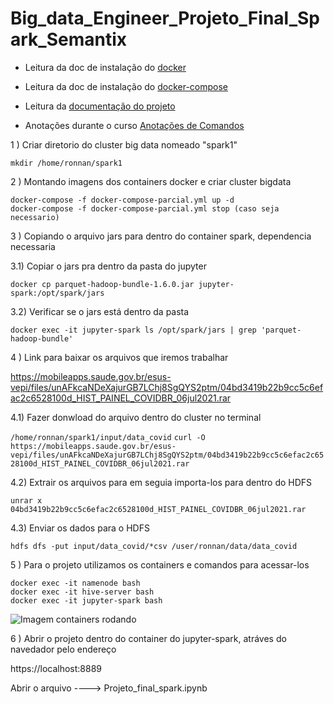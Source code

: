# Big_data_Engineer_Projeto_Final_Spark_Semantix

* Leitura da doc de instalação do [docker](https://docs.docker.com/engine/install/ubuntu/)

* Leitura da doc de instalação do [docker-compose](https://docs.docker.com/compose/install/)

* Leitura da [documentação do projeto](https://github.com/ronnanlimao/Big_data_Engineer_Projeto_Final_Spark_Semantix/blob/main/documentacao_projeto/projeto_final_spark.pdf)

* Anotações durante o curso [Anotações de Comandos](https://github.com/ronnanlimao/Big_data_Engineer_Projeto_Final_Spark_Semantix/blob/main/anotacoes_comandos/Comandos_BIGDATA_anotacoes.txt)

1 ) Criar diretorio do cluster big data nomeado "spark1"

``` mkdir /home/ronnan/spark1 ```

2 ) Montando imagens dos containers docker e criar cluster bigdata
``` 
docker-compose -f docker-compose-parcial.yml up -d
docker-compose -f docker-compose-parcial.yml stop (caso seja necessario)
```

3 ) Copiando o arquivo jars para dentro do container spark, dependencia necessaria

3.1) Copiar o jars pra dentro da pasta do jupyter

``` docker cp parquet-hadoop-bundle-1.6.0.jar jupyter-spark:/opt/spark/jars ```

3.2) Verificar se o jars está dentro da pasta

``` docker exec -it jupyter-spark ls /opt/spark/jars | grep 'parquet-hadoop-bundle' ```

4 ) Link para baixar os arquivos que iremos trabalhar

https://mobileapps.saude.gov.br/esus-vepi/files/unAFkcaNDeXajurGB7LChj8SgQYS2ptm/04bd3419b22b9cc5c6efac2c6528100d_HIST_PAINEL_COVIDBR_06jul2021.rar

4.1) Fazer donwload do arquivo dentro do cluster no terminal

``` /home/ronnan/spark1/input/data_covid ```
``` curl -O https://mobileapps.saude.gov.br/esus-vepi/files/unAFkcaNDeXajurGB7LChj8SgQYS2ptm/04bd3419b22b9cc5c6efac2c6528100d_HIST_PAINEL_COVIDBR_06jul2021.rar ```

4.2) Extrair os arquivos para em seguia importa-los para dentro do HDFS

``` unrar x 04bd3419b22b9cc5c6efac2c6528100d_HIST_PAINEL_COVIDBR_06jul2021.rar ```

4.3) Enviar os dados para o HDFS

``` hdfs dfs -put input/data_covid/*csv /user/ronnan/data/data_covid ```

5 ) Para o projeto utilizamos os containers e comandos para acessar-los
```
docker exec -it namenode bash
docker exec -it hive-server bash
docker exec -it jupyter-spark bash
```
![Imagem containers rodando](https://github.com/ronnanlimao/Big_data_Engineer_Projeto_Final_Spark_Semantix/blob/main/containers_rodando.png)

6 ) Abrir o projeto dentro do container do jupyter-spark, atráves do navedador pelo endereço

https://localhost:8889

Abrir o arquivo ----> Projeto_final_spark.ipynb
